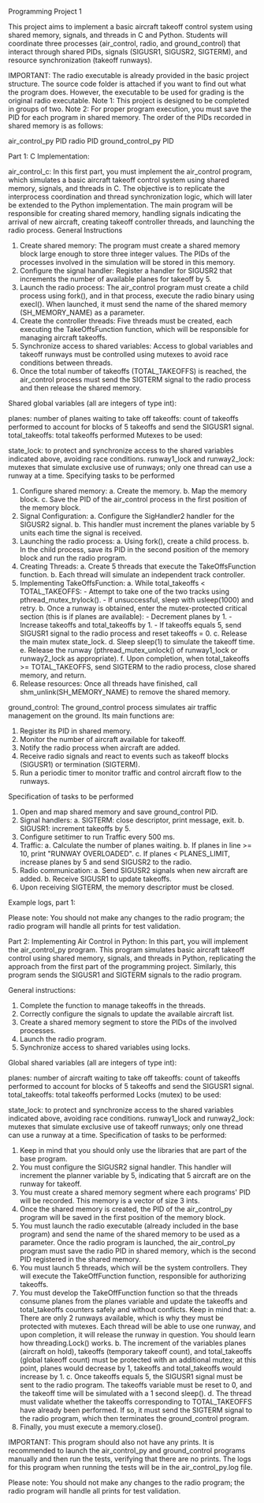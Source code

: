 Programming Project 1

This project aims to implement a basic aircraft takeoff control system using shared memory, signals, and threads in C and Python. Students will coordinate three processes (air_control, radio, and ground_control) that interact through shared PIDs, signals (SIGUSR1, SIGUSR2, SIGTERM), and resource synchronization (takeoff runways).


IMPORTANT: The radio executable is already provided in the basic project structure. The source code folder is attached if you want to find out what the program does. However, the executable to be used for grading is the original radio executable.
Note 1: This project is designed to be completed in groups of two.
Note 2: For proper program execution, you must save the PID for each program in shared memory. The order of the PIDs recorded in shared memory is as follows:

air_control_py PID
radio PID
ground_control_py PID
 
Part 1: C Implementation:

air_control_c:
In this first part, you must implement the air_control program, which simulates a basic aircraft takeoff control system using shared memory, signals, and threads in C. The objective is to replicate the interprocess coordination and thread synchronization logic, which will later be extended to the Python implementation. The main program will be responsible for creating shared memory, handling signals indicating the arrival of new aircraft, creating takeoff controller threads, and launching the radio process.
General Instructions

1. Create shared memory: The program must create a shared memory block large enough to store three integer values. The PIDs of the processes involved in the simulation will be stored in this memory.
2. Configure the signal handler: Register a handler for SIGUSR2 that increments the number of available planes for takeoff by 5.
3. Launch the radio process: The air_control program must create a child process using fork(), and in that process, execute the radio binary using execl(). When launched, it must send the name of the shared memory (SH_MEMORY_NAME) as a parameter.
4. Create the controller threads: Five threads must be created, each executing the TakeOffsFunction function, which will be responsible for managing aircraft takeoffs.
5. Synchronize access to shared variables: Access to global variables and takeoff runways must be controlled using mutexes to avoid race conditions between threads.
6. Once the total number of takeoffs (TOTAL_TAKEOFFS) is reached, the air_control process must send the SIGTERM signal to the radio process and then release the shared memory.

Shared global variables (all are integers of type int):

planes: number of planes waiting to take off
takeoffs: count of takeoffs performed to account for blocks of 5 takeoffs and send the SIGUSR1 signal.
total_takeoffs: total takeoffs performed
Mutexes to be used:

state_lock: to protect and synchronize access to the shared variables indicated above, avoiding race conditions.
runway1_lock and runway2_lock: mutexes that simulate exclusive use of runways; only one thread can use a runway at a time.
Specifying tasks to be performed

1. Configure shared memory:
a.    Create the memory.
b.    Map the memory block.
c.    Save the PID of the air_control process in the first position of the memory block.
2. Signal Configuration:
a.    Configure the SigHandler2 handler for the SIGUSR2 signal.
b.    This handler must increment the planes variable by 5 units each time the signal is received.
3. Launching the radio process:
a.    Using fork(), create a child process.
b.    In the child process, save its PID in the second position of the memory block and run the radio program.
4. Creating Threads:
a.    Create 5 threads that execute the TakeOffsFunction function.
b.    Each thread will simulate an independent track controller.
5. Implementing TakeOffsFunction:
  a.    While total_takeoffs < TOTAL_TAKEOFFS:
       - Attempt to take one of the two tracks using pthread_mutex_trylock().
       - If unsuccessful, sleep with usleep(1000) and retry.
  b.    Once a runway is obtained, enter the mutex-protected critical section (this is if planes are available):
       - Decrement planes by 1.
       - Increase takeoffs and total_takeoffs by 1.
       - If takeoffs equals 5, send SIGUSR1 signal to the radio process and reset takeoffs = 0.
  c.    Release the main mutex state_lock.
  d.    Sleep sleep(1) to simulate the takeoff time.
  e.    Release the runway (pthread_mutex_unlock() of runway1_lock or runway2_lock as appropriate).
  f.    Upon completion, when total_takeoffs >= TOTAL_TAKEOFFS, send SIGTERM to the radio process, close shared memory, and return.
6. Release resources: Once all threads have finished, call shm_unlink(SH_MEMORY_NAME) to remove the shared memory.

ground_control:
The ground_control process simulates air traffic management on the ground. Its main functions are:

1. Register its PID in shared memory.
2. Monitor the number of aircraft available for takeoff.
3. Notify the radio process when aircraft are added.
4. Receive radio signals and react to events such as takeoff blocks (SIGUSR1) or termination (SIGTERM).
5. Run a periodic timer to monitor traffic and control aircraft flow to the runways.

Specification of tasks to be performed

1. Open and map shared memory and save ground_control PID.
2. Signal handlers:
  a.    SIGTERM: close descriptor, print message, exit.
  b.    SIGUSR1: increment takeoffs by 5.
3. Configure setitimer to run Traffic every 500 ms.
4. Traffic:
  a.    Calculate the number of planes waiting.
  b.    If planes in line >= 10, print "RUNWAY OVERLOADED".
  c.    If planes < PLANES_LIMIT, increase planes by 5 and send SIGUSR2 to the radio.
5. Radio communication:
  a.    Send SIGUSR2 signals when new aircraft are added.
  b.    Receive SIGUSR1 to update takeoffs.
6.    Upon receiving SIGTERM, the memory descriptor must be closed.
  
Example logs, part 1:

Please note: You should not make any changes to the radio program; the radio program will handle all prints for test validation.


Part 2: Implementing Air Control in Python:
In this part, you will implement the air_control_py program. This program simulates basic aircraft takeoff control using shared memory, signals, and threads in Python, replicating the approach from the first part of the programming project. Similarly, this program sends the SIGUSR1 and SIGTERM signals to the radio program.

General instructions:

1. Complete the function to manage takeoffs in the threads.
2. Correctly configure the signals to update the available aircraft list.
3. Create a shared memory segment to store the PIDs of the involved processes.
4. Launch the radio program.
5. Synchronize access to shared variables using locks.

Global shared variables (all are integers of type int):

planes: number of aircraft waiting to take off
takeoffs: count of takeoffs performed to account for blocks of 5 takeoffs and send the SIGUSR1 signal.
total_takeoffs: total takeoffs performed
Locks (mutex) to be used:

state_lock: to protect and synchronize access to the shared variables indicated above, avoiding race conditions.
runway1_lock and runway2_lock: mutexes that simulate exclusive use of takeoff runways; only one thread can use a runway at a time.
Specification of tasks to be performed:

1. Keep in mind that you should only use the libraries that are part of the base program.
2. You must configure the SIGUSR2 signal handler. This handler will increment the planner variable by 5, indicating that 5 aircraft are on the runway for takeoff.
3. You must create a shared memory segment where each programs' PID will be recorded. This memory is a vector of size 3 ints.
4. Once the shared memory is created, the PID of the air_control_py program will be saved in the first position of the memory block.
5. You must launch the radio executable (already included in the base program) and send the name of the shared memory to be used as a parameter. Once the radio program is launched, the air_control_py program must save the radio PID in shared memory, which is the second PID registered in the shared memory.
6. You must launch 5 threads, which will be the system controllers. They will execute the TakeOffFunction function, responsible for authorizing takeoffs.
7. You must develop the TakeOffFunction function so that the threads consume planes from the planes variable and update the takeoffs and total_takeoffs counters safely and without conflicts. Keep in mind that:
  a.    There are only 2 runways available, which is why they must be protected with mutexes. Each thread will be able to use one runway, and upon completion, it will release the runway in question. You should learn how threading.Lock() works.
  b.    The increment of the variables planes (aircraft on hold), takeoffs (temporary takeoff count), and total_takeoffs (global takeoff count) must be protected with an additional mutex; at this point, planes would decrease by 1, takeoffs and total_takeoffs would increase by 1.
  c.    Once takeoffs equals 5, the SIGUSR1 signal must be sent to the radio program. The takeoffs variable must be reset to 0, and the takeoff time will be simulated with a 1 second sleep().
  d.    The thread must validate whether the takeoffs corresponding to TOTAL_TAKEOFFS have already been performed. If so, it must send the SIGTERM signal to the radio program, which then terminates the ground_control program.
8. Finally, you must execute a memory.close().

IMPORTANT: This program should also not have any prints. It is recommended to launch the air_control_py and ground_control programs manually and then run the tests, verifying that there are no prints. The logs for this program when running the tests will be in the air_control_py.log file.

  
Please note: You should not make any changes to the radio program; the radio program will handle all prints for test validation.

